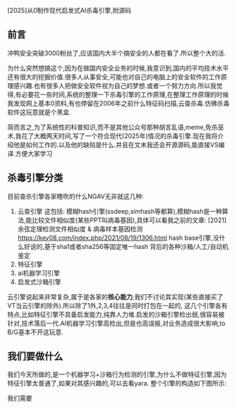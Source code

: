 [2025]从0制作现代启发式AI杀毒引擎,附源码
## 前言

冲鸭安全突破3000粉丝了,应该国内大半个搞安全的人都在看了.所以整个大的活.

为什么突然想搞这个,因为在做国内安全业务的时候,我意识到,国内的平均技术水平还有很大的挖掘价值.很多人从事安全,可能也对自己的电脑上的安全软件的工作原理感兴趣.也有很多人把做安全软件视为自己的梦想.或者一个努力方向.所以我觉得,有必要花一些时间,系统的整理一下杀毒引擎的工作原理,在整理工作原理的时候我发现网上基本0资料,有也停留在2006年之前什么特征码扫描,云查杀毒.仿佛杀毒软件这玩意就是个黑盒. 

简而言之,为了系统性的科普知识,而不是其他公众号那种胡言乱语,meme,免杀巫术,我花了大概两天时间,写了一个符合现代(2025年)情况的杀毒引擎.现在我将介绍他是如何工作的.以及他的缺陷是什么.并且在文末我还会开源源码,能直接VS编译.方便大家学习

## 杀毒引擎分类
目前查杀引擎各家瞎吹的什么NGAV无非就这几种:
1. 云查引擎
    这包括:
    模糊hash引擎(ssdeep,simhash等都算),模糊hash是一种算法,能比较文件相似度(某些PPT叫病毒基因),具体可以看我之前的文章:
    [2021]余弦定理检测文件相似度 & 病毒样本基因检测
    https://key08.com/index.php/2021/08/19/1306.html
    hash base引擎,没什么好说的,基于sha1或者sha256等固定唯一hash
    背后的各种沙箱/人工/自动机鉴定
2. 特征引擎
3. ai机器学习引擎
4. 启发式沙箱引擎

云引擎说起来非常复杂,属于是各家的**核心能力**,我们不讨论其实现(某些直接买了VT当云引擎的除外).所以除了1外,2,3,4往往是同时打包在一起的,
这几个引擎各有特点,比如特征引擎不具备启发能力,纯靠人力堆.启发的沙箱引擎检出弱,很容易被针对,技术落后一代.AI机器学习引擎高检出,但是也高误报,对业务造成很大影响,to B/G基本不开这玩意.
## 我们要做什么
我们今天所做的,是一个机器学习+沙箱行为检测的引擎,为什么不做特征引擎,因为特征引擎太普通了,如果对其感兴趣的,可以去看yara.
整个引擎的构造如下图所示:

我们需要